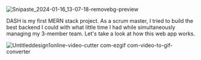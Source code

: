 ![Snipaste_2024-01-16_13-07-18-removebg-preview](https://github.com/DhiaBenHass1ne/DASH/assets/145467109/d0644af4-586d-4c01-bd3d-0d90ea8a17ae)

DASH is my first MERN stack project. As a scrum master, I tried to build the best backend I could with what little time I had while simultaneously managing my 3-member team.
Let's take a look at how this web app works.

![Untitleddesign1online-video-cutter com-ezgif com-video-to-gif-converter](https://github.com/DhiaBenHass1ne/DASH/assets/145467109/2300a077-9f5e-4b81-8497-65f4c6c20136)
